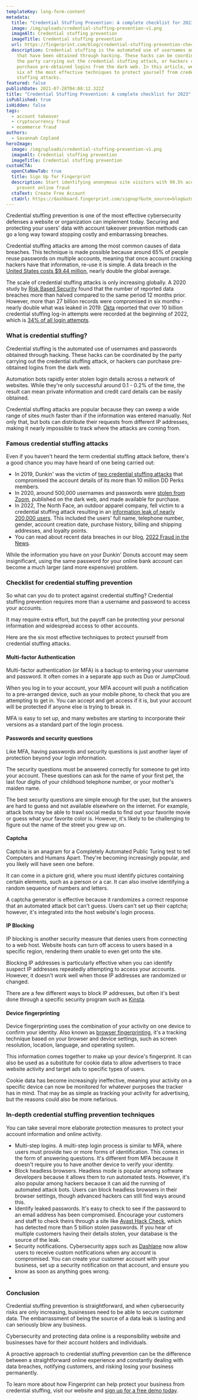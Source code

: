 ```yaml
---
templateKey: long-form-content
metadata:
  title: "Credential Stuffing Prevention: A complete checklist for 2023"
  image: /img/uploads/credential-stuffing-prevention-v1.png
  imageAlt: Credential stuffing prevention
  imageTitle: Credential stuffing prevention
  url: https://fingerprint.com/blog/credential-stuffing-prevention-checklist
  description: Credential stuffing is the automated use of usernames and passwords
    that have been obtained through hacking. These hacks can be coordinated by
    the party carrying out the credential stuffing attack, or hackers can
    purchase pre-obtained logins from the dark web. In this article, we provide
    six of the most effective techniques to protect yourself from credential
    stuffing attacks.
featured: false
publishDate: 2021-07-28T04:08:12.322Z
title: "Credential Stuffing Prevention: A complete checklist for 2023"
isPublished: true
isHidden: false
tags:
  - account takeover
  - cryptocurrency fraud
  - ecommerce fraud
authors:
  - Savannah Copland
heroImage:
  image: /img/uploads/credential-stuffing-prevention-v1.png
  imageAlt: Credential stuffing prevention
  imageTitle: Credential stuffing prevention
customCTA:
  openCtaNewTab: true
  title: Sign Up for Fingerprint
  description: Start identifying anonymous site visitors with 99.5% accuracy to
    prevent online fraud
  ctaText: Create Free Account
  ctaUrl: https://dashboard.fingerprint.com/signup?&utm_source=blog&utm_medium=website&utm_campaign=blog
---
```

Credential stuffing prevention is one of the most effective cybersecurity defenses a website or organization can implement today. Securing and protecting your users' data with account takeover prevention methods can go a long way toward stopping costly and embarrassing breaches.

Credential stuffing attacks are among the most common causes of data breaches. This technique is made possible because around 65% of people reuse passwords on multiple accounts, meaning that once account cracking hackers have that information, re-use it is simple. A data breach in the [United States costs $9.44 million](https://www.ibm.com/reports/data-breach), nearly double the global average.

The scale of credential stuffing attacks is only increasing globally. A 2020 study by [Risk Based Security](https://www.riskbasedsecurity.com/researchadv/) found that the number of reported data breaches more than halved compared to the same period 12 months prior. However, more than 27 billion records were compromised in six months - nearly double what was leaked in 2019. [Okta](https://www.okta.com/) reported that over 10 billion credential stuffing log-in attempts were recorded at the beginning of 2022, which is [34% of all login attempts](https://news.trendmicro.com/2022/10/27/okta-credential-stuffing-accounts-log-in-attempts/).



### What is credential stuffing?

Credential stuffing is the automated use of usernames and passwords obtained through hacking. These hacks can be coordinated by the party carrying out the credential stuffing attack, or hackers can purchase pre-obtained logins from the dark web.

Automation bots rapidly enter stolen login details across a network of websites. While they're only successful around 0.1 - 0.2% of the time, the result can mean private information and credit card details can be easily obtained.

Credential stuffing attacks are popular because they can sweep a wide range of sites much faster than if the information was entered manually. Not only that, but bots can distribute their requests from different IP addresses, making it nearly impossible to track where the attacks are coming from.



### Famous credential stuffing attacks

Even if you haven't heard the term credential stuffing attack before, there's a good chance you may have heard of one being carried out:

* In 2019, Dunkin' was the victim of [two credential stuffing attacks](https://www.zdnet.com/article/dunkin-donuts-accounts-compromised-in-second-credential-stuffing-attack-in-three-months/) that compromised the account details of its more than 10 million DD Perks members.
* In 2020, around 500,000 usernames and passwords were [stolen from Zoom](https://www.forbes.com/sites/daveywinder/2020/04/28/zoom-gets-stuffed-heres-how-hackers-got-hold-of-500000-passwords/?sh=6a5438ba5cdc), published on the dark web, and made available for purchase.
* In 2022, The North Face, an outdoor apparel company, fell victim to a credential stuffing attack resulting in an [information leak of nearly 200,000 users](https://www.cpomagazine.com/cyber-security/the-north-face-credential-stuffing-attack-compromises-200000-accounts/). This included the users' full name, telephone number, gender, account creation date, purchase history, billing and shipping addresses, and loyalty points.
* You can read about recent data breaches in our blog, [2022 Fraud in the News](https://fingerprint.com/blog/2022-fraud-in-the-news/?&utm_source=blog&utm_medium=website&utm_campaign=blog).

While the information you have on your Dunkin' Donuts account may seem insignificant, using the same password for your online bank account can become a much larger (and more expensive) problem.



### Checklist for credential stuffing prevention

So what can you do to protect against credential stuffing? Credential stuffing prevention requires more than a username and password to access your accounts.

It may require extra effort, but the payoff can be protecting your personal information and widespread access to other accounts.

Here are the six most effective techniques to protect yourself from credential stuffing attacks.



#### Multi-factor Authentication

Multi-factor authentication (or MFA) is a backup to entering your username and password. It often comes in a separate app such as Duo or JumpCloud.

When you log in to your account, your MFA account will push a notification to a pre-arranged device, such as your mobile phone, to check that you are attempting to get in. You can accept and get access if it is, but your account will be protected if anyone else is trying to break in.

MFA is easy to set up, and many websites are starting to incorporate their versions as a standard part of the login process.



#### Passwords and security questions

Like MFA, having passwords and security questions is just another layer of protection beyond your login information.

The security questions must be answered correctly for someone to get into your account. These questions can ask for the name of your first pet, the last four digits of your childhood telephone number, or your mother's maiden name.

The best security questions are simple enough for the user, but the answers are hard to guess and not available elsewhere on the internet. For example, attack bots may be able to trawl social media to find out your favorite movie or guess what your favorite color is. However, it's likely to be challenging to figure out the name of the street you grew up on.



#### Captcha

Captcha is an anagram for a Completely Automated Public Turing test to tell Computers and Humans Apart. They're becoming increasingly popular, and you likely will have seen one before.

It can come in a picture grid, where you must identify pictures containing certain elements, such as a person or a car. It can also involve identifying a random sequence of numbers and letters.

A captcha generator is effective because it randomizes a correct response that an automated attack bot can't guess. Users can't set up their captcha; however, it's integrated into the host website's login process.



#### IP Blocking

IP blocking is another security measure that denies users from connecting to a web host. Website hosts can turn off access to users based in a specific region, rendering them unable to even get onto the site.

Blocking IP addresses is particularly effective when you can identify suspect IP addresses repeatedly attempting to access your accounts. However, it doesn't work well when those IP addresses are randomized or changed.

There are a few different ways to block IP addresses, but often it's best done through a specific security program such as [Kinsta](https://kinsta.com/knowledgebase/block-ip-address/).



#### Device fingerprinting

Device fingerprinting uses the combination of your activity on one device to confirm your identity. Also known as [browser fingerprinting](https://fingerprint.com/blog/browser-fingerprinting-techniques/?&utm_source=blog&utm_medium=website&utm_campaign=blog), it's a tracking technique based on your browser and device settings, such as screen resolution, location, language, and operating system.

This information comes together to make up your device's fingerprint. It can also be used as a substitute for cookie data to allow advertisers to trace website activity and target ads to specific types of users.

Cookie data has become increasingly ineffective, meaning your activity on a specific device can now be monitored for whatever purposes the tracker has in mind. That may be as simple as tracking your activity for advertising, but the reasons could also be more nefarious.



### In-depth credential stuffing prevention techniques

You can take several more elaborate protection measures to protect your account information and online activity.

* Multi-step logins. A multi-step login process is similar to MFA, where users must provide two or more forms of identification. This comes in the form of answering questions. It's different from MFA because it doesn't require you to have another device to verify your identity.
* Block headless browsers. Headless mode is popular among software developers because it allows them to run automated tests. However, it's also popular among hackers because it can aid the running of automated attack bots. Users can block headless browsers in their browser settings, though advanced hackers can still find ways around this.
* Identify leaked passwords. It's easy to check to see if the password to an email address has been compromised. Encourage your customers and staff to check theirs through a site like [Avast Hack Check](https://www.avast.com/hackcheck), which has detected more than 5 billion stolen passwords. If you hear of multiple customers having their details stolen, your database is the source of the leak.
* Security notifications. Cybersecurity apps such as [Dashlane](https://www.dashlane.com/features/security-alerts) now allow users to receive custom notifications when any account is compromised. You can create your customer account with your business, set up a security notification on that account, and ensure you know as soon as anything goes wrong.
*

### Conclusion

Credential stuffing prevention is straightforward, and when cybersecurity risks are only increasing, businesses need to be able to secure customer data. The embarrassment of being the source of a data leak is lasting and can seriously blow any business.

Cybersecurity and protecting data online is a responsibility website and businesses have for their account holders and individuals.

A proactive approach to credential stuffing prevention can be the difference between a straightforward online experience and constantly dealing with data breaches, notifying customers, and risking losing your business permanently.

To learn more about how Fingerprint can help protect your business from credential stuffing, visit our website and [sign up for a free demo today](https://fingerprint.com/contact-sales/?&utm_source=blog&utm_medium=website&utm_campaign=blog).